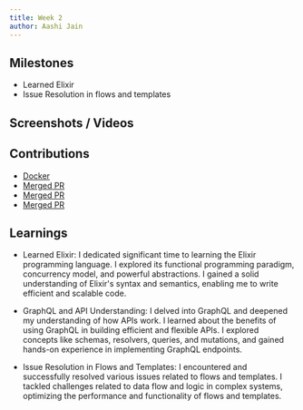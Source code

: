 ```yaml
---
title: Week 2
author: Aashi Jain
---
```


## Milestones

- Learned Elixir 
- Issue Resolution in flows and templates


## Screenshots / Videos


## Contributions

- [Docker](https://github.com/glific/glific/pull/2813)
- [Merged PR](https://github.com/glific/glific/pull/2843)
- [Merged PR](https://github.com/glific/glific/pull/2863)
- [Merged PR](https://github.com/glific/glific/pull/2884)

## Learnings

- Learned Elixir: I dedicated significant time to learning the Elixir programming language. I explored its functional programming paradigm, concurrency model, and powerful abstractions. I gained a solid understanding of Elixir's syntax and semantics, enabling me to write efficient and scalable code.

- GraphQL and API Understanding: I delved into GraphQL and deepened my understanding of how APIs work. I learned about the benefits of using GraphQL in building efficient and flexible APIs. I explored concepts like schemas, resolvers, queries, and mutations, and gained hands-on experience in implementing GraphQL endpoints.

- Issue Resolution in Flows and Templates: I encountered and successfully resolved various issues related to flows and templates. I tackled challenges related to data flow and logic in complex systems, optimizing the performance and functionality of flows and templates.


